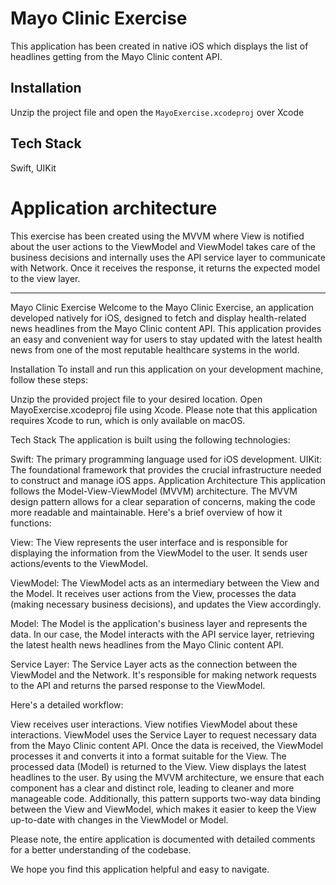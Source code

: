 # Mayo Clinic Exercise

This application has been created in native iOS which displays the list of headlines getting from the Mayo Clinic content API.

## Installation

Unzip the project file and open the `MayoExercise.xcodeproj` over Xcode

## Tech Stack

Swift, UIKit

# Application architecture
This exercise has been created using the MVVM where View is notified about the user actions to the ViewModel and ViewModel takes care of the business decisions and internally uses the API service layer to communicate with Network. Once it receives the response, it returns the expected model to the view layer.

---


Mayo Clinic Exercise
Welcome to the Mayo Clinic Exercise, an application developed natively for iOS, designed to fetch and display health-related news headlines from the Mayo Clinic content API. This application provides an easy and convenient way for users to stay updated with the latest health news from one of the most reputable healthcare systems in the world.

Installation
To install and run this application on your development machine, follow these steps:

Unzip the provided project file to your desired location.
Open MayoExercise.xcodeproj file using Xcode.
Please note that this application requires Xcode to run, which is only available on macOS.

Tech Stack
The application is built using the following technologies:

Swift: The primary programming language used for iOS development.
UIKit: The foundational framework that provides the crucial infrastructure needed to construct and manage iOS apps.
Application Architecture
This application follows the Model-View-ViewModel (MVVM) architecture. The MVVM design pattern allows for a clear separation of concerns, making the code more readable and maintainable. Here's a brief overview of how it functions:

View: The View represents the user interface and is responsible for displaying the information from the ViewModel to the user. It sends user actions/events to the ViewModel.

ViewModel: The ViewModel acts as an intermediary between the View and the Model. It receives user actions from the View, processes the data (making necessary business decisions), and updates the View accordingly.

Model: The Model is the application's business layer and represents the data. In our case, the Model interacts with the API service layer, retrieving the latest health news headlines from the Mayo Clinic content API.

Service Layer: The Service Layer acts as the connection between the ViewModel and the Network. It's responsible for making network requests to the API and returns the parsed response to the ViewModel.

Here's a detailed workflow:

View receives user interactions.
View notifies ViewModel about these interactions.
ViewModel uses the Service Layer to request necessary data from the Mayo Clinic content API.
Once the data is received, the ViewModel processes it and converts it into a format suitable for the View.
The processed data (Model) is returned to the View.
View displays the latest headlines to the user.
By using the MVVM architecture, we ensure that each component has a clear and distinct role, leading to cleaner and more manageable code. Additionally, this pattern supports two-way data binding between the View and ViewModel, which makes it easier to keep the View up-to-date with changes in the ViewModel or Model.

Please note, the entire application is documented with detailed comments for a better understanding of the codebase.

We hope you find this application helpful and easy to navigate.
